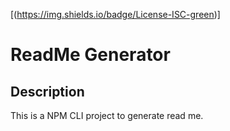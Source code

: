[(https://img.shields.io/badge/License-ISC-green)]
# ReadMe Generator

## Description
This is a NPM CLI project to generate read me.